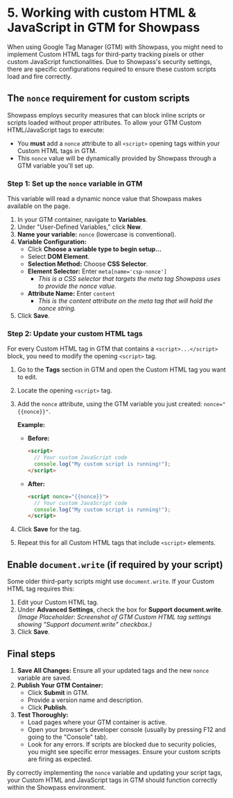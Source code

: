 # 5. Working with custom HTML & JavaScript in GTM for Showpass

When using Google Tag Manager (GTM) with Showpass, you might need to implement Custom HTML tags for third-party tracking pixels or other custom JavaScript functionalities. Due to Showpass's security settings, there are specific configurations required to ensure these custom scripts load and fire correctly.

## The `nonce` requirement for custom scripts

Showpass employs security measures that can block inline scripts or scripts loaded without proper attributes. To allow your GTM Custom HTML/JavaScript tags to execute:

- You **must** add a `nonce` attribute to all `<script>` opening tags within your Custom HTML tags in GTM.
- This `nonce` value will be dynamically provided by Showpass through a GTM variable you'll set up.

### Step 1: Set up the `nonce` variable in GTM

This variable will read a dynamic nonce value that Showpass makes available on the page.

1.  In your GTM container, navigate to **Variables**.
2.  Under "User-Defined Variables," click **New**.
3.  **Name your variable:** `nonce` (lowercase is conventional).
4.  **Variable Configuration:**
    - Click **Choose a variable type to begin setup...**
    - Select **DOM Element**.
    - **Selection Method:** Choose **CSS Selector**.
    - **Element Selector:** Enter `meta[name='csp-nonce']`
      - _This is a CSS selector that targets the meta tag Showpass uses to provide the nonce value._
    - **Attribute Name:** Enter `content`
      - _This is the content attribute on the meta tag that will hold the nonce string._
5.  Click **Save**.

### Step 2: Update your custom HTML tags

For every Custom HTML tag in GTM that contains a `<script>...</script>` block, you need to modify the opening `<script>` tag.

1.  Go to the **Tags** section in GTM and open the Custom HTML tag you want to edit.
2.  Locate the opening `<script>` tag.
3.  Add the `nonce` attribute, using the GTM variable you just created: `nonce="{{nonce}}"`.

    **Example:**

    - **Before:**

      ```html
      <script>
        // Your custom JavaScript code
        console.log("My custom script is running!");
      </script>
      ```

    - **After:**
      ```html
      <script nonce="{{nonce}}">
        // Your custom JavaScript code
        console.log("My custom script is running!");
      </script>
      ```

4.  Click **Save** for the tag.
5.  Repeat this for all Custom HTML tags that include `<script>` elements.

## Enable `document.write` (if required by your script)

Some older third-party scripts might use `document.write`. If your Custom HTML tag requires this:

1.  Edit your Custom HTML tag.
2.  Under **Advanced Settings**, check the box for **Support document.write**.
    _(Image Placeholder: Screenshot of GTM Custom HTML tag settings showing "Support document.write" checkbox.)_
3.  Click **Save**.

## Final steps

1.  **Save All Changes:** Ensure all your updated tags and the new `nonce` variable are saved.
2.  **Publish Your GTM Container:**
    - Click **Submit** in GTM.
    - Provide a version name and description.
    - Click **Publish**.
3.  **Test Thoroughly:**
    - Load pages where your GTM container is active.
    - Open your browser's developer console (usually by pressing F12 and going to the "Console" tab).
    - Look for any errors. If scripts are blocked due to security policies, you might see specific error messages. Ensure your custom scripts are firing as expected.

By correctly implementing the `nonce` variable and updating your script tags, your Custom HTML and JavaScript tags in GTM should function correctly within the Showpass environment.
